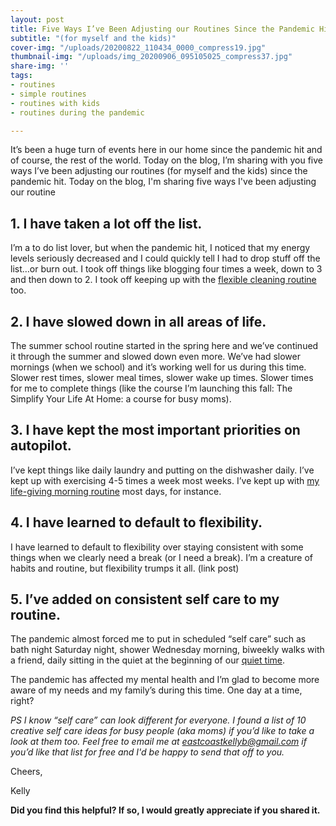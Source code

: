 ```yaml
---
layout: post
title: Five Ways I’ve Been Adjusting our Routines Since the Pandemic Hit
subtitle: "(for myself and the kids)"
cover-img: "/uploads/20200822_110434_0000_compress19.jpg"
thumbnail-img: "/uploads/img_20200906_095105025_compress37.jpg"
share-img: ''
tags:
- routines
- simple routines
- routines with kids
- routines during the pandemic

---
```

It’s been a huge turn of events here in our home since the pandemic hit and of course, the rest of the world. Today on the blog, I’m sharing with you five ways I’ve been adjusting our routines (for myself and the kids) since the pandemic hit. Today on the blog, I'm sharing five ways I've been adjusting our routine

## 1. I have taken a lot off the list.

I’m a to do list lover, but when the pandemic hit, I noticed that my energy levels seriously decreased and I could quickly tell I had to drop stuff off the list…or burn out. I took off things like blogging four times a week, down to 3 and then down to 2. I took off keeping up with the [flexible cleaning routine](https://www.eastcoastkelly.com/2020-08-16-sample-blog-post-copy/) too.

## 2. I have slowed down in all areas of life.

The summer school routine started in the spring here and we’ve continued it through the summer and slowed down even more. We’ve had slower mornings (when we school) and it’s working well for us during this time. Slower rest times, slower meal times, slower wake up times. Slower times for me to complete things (like the course I’m launching this fall: The Simplify Your Life At Home: a course for busy moms).

## 3. I have kept the most important priorities on autopilot.

I’ve kept things like daily laundry and putting on the dishwasher daily. I’ve kept up with exercising 4-5 times a week most weeks. I’ve kept up with [my life-giving morning routine](https://www.eastcoastkelly.com/2020-08-27-how-to-have-a-morning-routine-with-children-around/) most days, for instance.

## 4. I have learned to default to flexibility.

I have learned to default to flexibility over staying consistent with some things when we clearly need a break (or I need a break). I’m a creature of habits and routine, but flexibility trumps it all. (link post)

## 5. I’ve added on consistent self care to my routine.

The pandemic almost forced me to put in scheduled “self care” such as bath night Saturday night, shower Wednesday morning, biweekly walks with a friend, daily sitting in the quiet at the beginning of our [quiet time](https://www.eastcoastkelly.com/2020-08-29-how-to-have-quiet-time-with-kids/).

The pandemic has affected my mental health and I’m glad to become more aware of my needs and my family’s during this time. One day at a time, right?

_PS I know “self care” can look different for everyone. I found a list of 10 creative self care ideas for busy people (aka moms) if you’d like to take a look at them too. Feel free to email me at_ [_eastcoastkellyb@gmail.com_](mailto:eastcoastkellyb@gmail.com) _if you’d like that list for free and I'd be happy to send that off to you._

Cheers,

Kelly

**Did you find this helpful? If so, I would greatly appreciate if you shared it.**